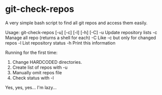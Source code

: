 # git-check-repos
A very simple bash script to find all git repos and access them easily.

Usage: git-check-repos [-u] [-c] [-l] [-h] [-C]
      -u         Update repository lists
      -c         Manage all repo (returns a shell for each)
      -C         Like -c but only for changed repos
      -l         List repository status
      -h         Print this information  

Running for the first time:
1. Change HARDCODED directories.
2. Create list of repos with -u
3. Manually omit repos file
4. Check status with -l

Yes, yes, yes... I'm lazy...
